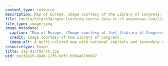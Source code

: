 ```yaml
---
content_type: resource
description: Map of Europe. Image courtesy of the Library of Congress.
file: /media/https%3A/open-learning-course-data-rc.s3.amazonaws.com/21g-017-germany-and-its-european-context-fall-2002/0ec38a19884b12f66dfcb904467b8607_21g-017f02-th.jpg
file_type: image/jpeg
image_metadata:
  caption: "Map of Europe. (Image courtesy of the\_[Library of Congress](http://www.loc.gov).)"
  credit: Image courtesy of the Library of Congress.
  image-alt: A multi-colored map with national capitals and secondary cities marked.
resourcetype: Image
title: 21g-017f02-th.jpg
uid: 0ec38a19-884b-12f6-6dfc-b904467b8607
---
```

